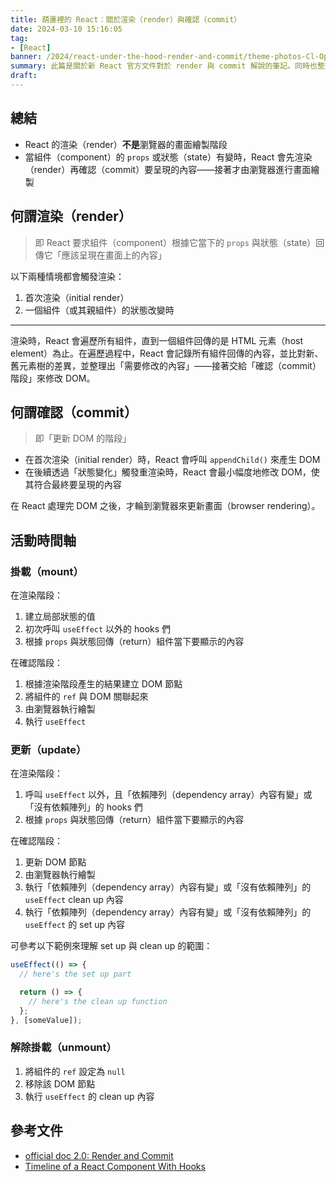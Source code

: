 ```yaml
---
title: 葫蘆裡的 React：關於渲染（render）與確認（commit）
date: 2024-03-10 15:16:05
tag:
- [React]
banner: /2024/react-under-the-hood-render-and-commit/theme-photos-Cl-OpYWFFm0-unsplash.jpg
summary: 此篇是關於新 React 官方文件對於 render 與 commit 解說的筆記。同時也整理了組件在掛載、更新與移除時的活動時間軸。
draft: 
---
```


## 總結

- React 的渲染（render）**不是**瀏覽器的畫面繪製階段
- 當組件（component）的 `props` 或狀態（state）有變時，React 會先渲染（render）再確認（commit）要呈現的內容——接著才由瀏覽器進行畫面繪製

## 何謂渲染（render）

> 即 React 要求組件（component）根據它當下的 `props` 與狀態（state）回傳它「應該呈現在畫面上的內容」

以下兩種情境都會觸發渲染：

1. 首次渲染（initial render）
2. 一個組件（或其親組件）的狀態改變時

---

渲染時，React 會遍歷所有組件，直到一個組件回傳的是 HTML 元素（host element）為止。在遍歷過程中，React 會記錄所有組件回傳的內容，並比對新、舊元素樹的差異，並整理出「需要修改的內容」——接著交給「確認（commit）階段」來修改 DOM。

## 何謂確認（commit）

> 即「更新 DOM 的階段」

- 在首次渲染（initial render）時，React 會呼叫 `appendChild()` 來產生 DOM
- 在後續透過「狀態變化」觸發重渲染時，React 會最小幅度地修改 DOM，使其符合最終要呈現的內容

在 React 處理完 DOM 之後，才輪到瀏覽器來更新畫面（browser rendering）。

## 活動時間軸

### 掛載（mount）

在渲染階段：

1. 建立局部狀態的值
2. 初次呼叫 `useEffect` 以外的 hooks 們
3. 根據 `props` 與狀態回傳（return）組件當下要顯示的內容

在確認階段：

1. 根據渲染階段產生的結果建立 DOM 節點
2. 將組件的 `ref` 與 DOM 關聯起來
3. 由瀏覽器執行繪製
4. 執行 `useEffect`

### 更新（update）

在渲染階段：

1. 呼叫 `useEffect` 以外，且「依賴陣列（dependency array）內容有變」或「沒有依賴陣列」的 hooks 們
2. 根據 `props` 與狀態回傳（return）組件當下要顯示的內容

在確認階段：

1. 更新 DOM 節點
2. 由瀏覽器執行繪製
3. 執行「依賴陣列（dependency array）內容有變」或「沒有依賴陣列」的 `useEffect` clean up 內容
4. 執行「依賴陣列（dependency array）內容有變」或「沒有依賴陣列」的 `useEffect` 的 set up 內容

可參考以下範例來理解 set up 與 clean up 的範圍：

```jsx
useEffect(() => {
  // here's the set up part

  return () => {
    // here's the clean up function
  };
}, [someValue]);
```

### 解除掛載（unmount）

1. 將組件的 `ref` 設定為 `null`
2. 移除該 DOM 節點
3. 執行 `useEffect` 的 clean up 內容

## 參考文件

- [official doc 2.0: Render and Commit](https://react.dev/learn/render-and-commit)
- [Timeline of a React Component With Hooks](https://julesblom.com/writing/react-hook-component-timeline)
